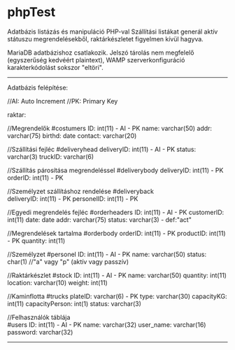 # phpTest
Adatbázis listázás és manipuláció PHP-val
Szállítási listákat generál aktív státuszu megrendelésekből, raktárkészletet figyelmen kívül hagyva.


MariaDB adatbázishoz csatlakozik.
Jelszó tárolás nem megfelelő (egyszerűség kedvéért plaintext), WAMP szerverkonfiguráció karakterkódolást sokszor "eltöri".

***
Adatbázis felépítése:

//AI: Auto Increment
//PK: Primary Key

raktar:
  
  //Megrendelők
  #costumers
    ID: int(11) - AI - PK
    name: varchar(50)
    addr: varchar(75)
    birthd: date
    contact: varchar(20)
  
  //Szállítási fejléc
  #deliveryhead
    deliveryID: int(11) - AI - PK
    status: varchar(3)
    truckID: varchar(6)
  
  //Szállítás párosítása megrendeléssel
  #deliverybody 
    deliveryID: int(11) - PK
    orderID: int(11) - PK
  
  //Személyzet szállításhoz rendelése
  #deliveryback  
    deliveryID: int(11) - PK
    personelID: int(11) - PK
  
  //Egyedi megrendelés fejléc
  #orderheaders
    ID: int(11) - AI - PK
    customerID: int(11)
    date: date
    addr: varchar(75)
    status: varchar(3) - def:"act"
    
  //Megrendelések tartalma
  #orderbody
    orderID: int(11) - PK
    productID: int(11) - PK
    quantity: int(11)

  //Személyzet
  #personel
    ID: int(11) - AI - PK
    name: varchar(50)
    status: char(1) //"a" vagy "p"  (aktív vagy passzív)
  
  //Raktárkészlet
  #stock
    ID: int(11) - AI - PK
    name: varchar(50)
    quantity: int(11)
    location: varchar(10)
    weight: int(11)
   
  //Kaminflotta
  #trucks
    plateID: varchar(6) - PK
    type: varchar(30)
    capacityKG: int(11)
    capacityPerson: int(1)
    status: varchar(3)
    
  //Felhasználók táblája    
  #users
    ID: int(11) - AI - PK
    name: varchar(32)
    user_name: varchar(16)
    password: varchar(32)

***
